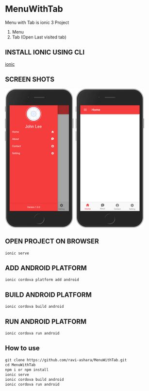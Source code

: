 # MenuWithTab

Menu with Tab is ionic 3 Project

1) Menu
2) Tab (Open Last visited tab)


## INSTALL IONIC USING CLI

 [ionic](https://ionicframework.com/docs/v3/intro/installation/)

## SCREEN SHOTS

<img src="src/assets/screenshots/Menu.png" width="225"/>&nbsp;
<img src="src/assets/screenshots/Tab.png" width="225"/>

## OPEN PROJECT ON BROWSER

```
ionic serve
```

## ADD ANDROID PLATFORM

```
ionic cordova platform add android
```

## BUILD ANDROID PLATFORM

```
ionic cordova build android
```

## RUN ANDROID PLATFORM

```
ionic cordova run android
```

## How to use

```npm
git clone https://github.com/ravi-ashara/MenuWithTab.git
cd MenuWithTab
npm i or npm install
ionic serve
ionic cordova build android
ionic cordova run android
```
